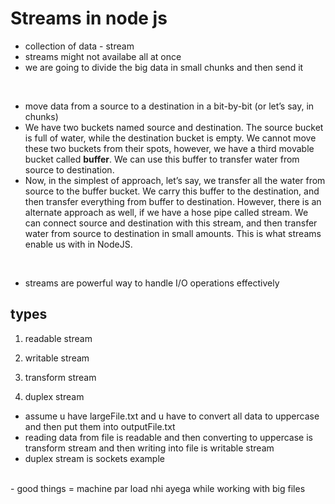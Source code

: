 # Streams in node js

- collection of data - stream
- streams might not availabe all at once
- we are going to divide the big data in small chunks and then send it

<br/>

- move data from a source to a destination in a bit-by-bit (or let’s say, in chunks)
- We have two buckets named source and destination. The source bucket is full of water, while the destination bucket is empty. We cannot move these two buckets from their spots, however, we have a third movable bucket called **buffer**. We can use this buffer to transfer water from source to destination.
- Now, in the simplest of approach, let’s say, we transfer all the water from source to the buffer bucket. We carry this buffer to the destination, and then transfer everything from buffer to destination. However, there is an alternate approach as well, if we have a hose pipe called stream. We can connect source and destination with this stream, and then transfer water from source to destination in small amounts. This is what streams enable us with in NodeJS.


<br/>

- streams are powerful way to handle I/O operations effectively

## types
1) readable stream
2) writable stream

3) transform stream
4) duplex stream

- assume u have largeFile.txt and u have to convert all data to uppercase and then put them into outputFile.txt
- reading data from file is readable and then converting to uppercase is transform stream and then writing into file is writable stream
- duplex stream is sockets example 

<br/>
- good things = machine par load nhi ayega while working with big files
